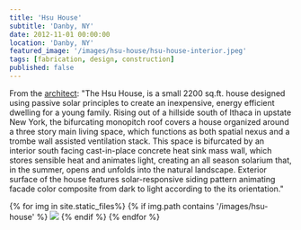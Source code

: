 ```yaml
---
title: 'Hsu House'
subtitle: 'Danby, NY'
date: 2012-11-01 00:00:00
location: 'Danby, NY'
featured_image: '/images/hsu-house/hsu-house-interior.jpeg'
tags: [fabrication, design, construction]
published: false
---
```

From the <a href="http://www.epiphyte-lab.com/">architect</a>:
"The Hsu House, is a small 2200 sq.ft. house designed using passive solar principles to create an inexpensive, energy efficient dwelling for a young family. Rising out of a hillside south of Ithaca in upstate New York, the bifurcating monopitch roof covers a house organized around a three story main living space, which functions as both spatial nexus and a trombe wall assisted ventilation stack. This space is bifurcated by an interior south facing cast-in-place concrete heat sink mass wall, which stores sensible heat and animates light, creating an all season solarium that, in the summer, opens and unfolds into the natural landscape. Exterior surface of the house features solar-responsive siding pattern animating facade color composite from dark to light according to the its orientation."

<div class="gallery" data-columns="3">
{% for img in site.static_files%}
  {% if img.path contains '/images/hsu-house' %}
    <img src="{{ img.path }}"/>
  {% endif %}
{% endfor %}
</div>
